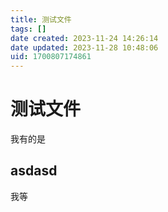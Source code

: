 ```yaml
---
title: 测试文件
tags: []
date created: 2023-11-24 14:26:14
date updated: 2023-11-28 10:48:06
uid: 1700807174861
---
```


# 测试文件

我有的是

## asdasd

我等
